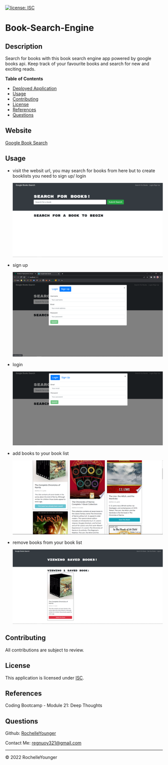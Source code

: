   [![license: ISC](https://img.shields.io/badge/License-ISC-lightblue)](https://opensource.org/licenses/ISC)
  
# Book-Search-Engine

## Description

Search for books with this book search engine app powered by google books api. Keep track of your favourite books and search for new and exciting reads.


**Table of Contents**

  * [Deployed Application](#website)
  * [Usage](#usage)
  * [Contributing](#contributing)
  * [License](#license)
  * [References](#references)
  * [Questions](#questions)


## Website

[Google Book Search]()


## Usage

  - visit the websit url, you may search for books from here but to create booklists you need to sign up/ login
    
    ![google book search website](./assets/images/img1.png)


 - sign up

    ![google book search website](./assets/images/img2.png)


 - login

    ![google book search website](./assets/images/img3.png)

 - add books to your book list

    ![google book search website](./assets/images/img4.png)

 - remove books from your book list
 
    ![google book search website](./assets/images/img5.png)


## Contributing

All contributions are subject to review.


## License
  
This application is licensed under [ISC](https://opensource.org/licenses/ISC).


## References

Coding Bootcamp - Module 21: Deep Thoughts



## Questions

Github: [RochelleYounger](https://github.com/RochelleYounger)

Contact Me: [regnuoy321@gmail.com](mailto:regnuoy321@gmail.com)

---
© 2022 RochelleYounger
